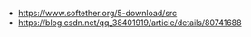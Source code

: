 * https://www.softether.org/5-download/src
* https://blog.csdn.net/qq_38401919/article/details/80741688
